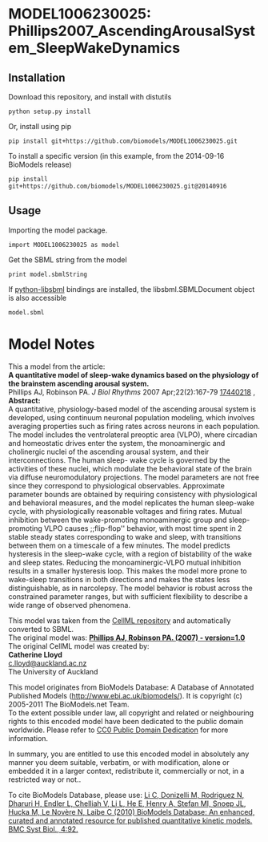 # MODEL1006230025: Phillips2007_AscendingArousalSystem_SleepWakeDynamics

## Installation

Download this repository, and install with distutils

`python setup.py install`

Or, install using pip

`pip install git+https://github.com/biomodels/MODEL1006230025.git`

To install a specific version (in this example, from the 2014-09-16 BioModels release)

`pip install git+https://github.com/biomodels/MODEL1006230025.git@20140916`

## Usage

Importing the model package.

`import MODEL1006230025 as model`

Get the SBML string from the model

`print model.sbmlString`

If [python-libsbml](https://pypi.python.org/pypi/python-libsbml) bindings are
installed, the libsbml.SBMLDocument object is also accessible

`model.sbml`


# Model Notes


This a model from the article:  
**A quantitative model of sleep-wake dynamics based on the physiology of the brainstem ascending arousal system.**   
Phillips AJ, Robinson PA. _J Biol Rhythms_ 2007 Apr;22(2):167-79
[17440218](http://www.ncbi.nlm.nih.gov/pubmed/17440218) ,  
**Abstract:**   
A quantitative, physiology-based model of the ascending arousal system is
developed, using continuum neuronal population modeling, which involves
averaging properties such as firing rates across neurons in each population.
The model includes the ventrolateral preoptic area (VLPO), where circadian and
homeostatic drives enter the system, the monoaminergic and cholinergic nuclei
of the ascending arousal system, and their interconnections. The human sleep-
wake cycle is governed by the activities of these nuclei, which modulate the
behavioral state of the brain via diffuse neuromodulatory projections. The
model parameters are not free since they correspond to physiological
observables. Approximate parameter bounds are obtained by requiring
consistency with physiological and behavioral measures, and the model
replicates the human sleep-wake cycle, with physiologically reasonable
voltages and firing rates. Mutual inhibition between the wake-promoting
monoaminergic group and sleep-promoting VLPO causes ;;flip-flop'' behavior,
with most time spent in 2 stable steady states corresponding to wake and
sleep, with transitions between them on a timescale of a few minutes. The
model predicts hysteresis in the sleep-wake cycle, with a region of
bistability of the wake and sleep states. Reducing the monoaminergic-VLPO
mutual inhibition results in a smaller hysteresis loop. This makes the model
more prone to wake-sleep transitions in both directions and makes the states
less distinguishable, as in narcolepsy. The model behavior is robust across
the constrained parameter ranges, but with sufficient flexibility to describe
a wide range of observed phenomena.

This model was taken from the [CellML
repository](http://www.cellml.org/models) and automatically converted to SBML.  
The original model was: [ **Phillips AJ, Robinson PA. (2007) - version=1.0**
](http://models.cellml.org/exposure/538f7b53af627b47e9d3f66aef27f9e5)  
The original CellML model was created by:  
**Catherine Lloyd**   
c.lloyd@auckland.ac.nz  
The University of Auckland  

This model originates from BioModels Database: A Database of Annotated
Published Models (http://www.ebi.ac.uk/biomodels/). It is copyright (c)
2005-2011 The BioModels.net Team.  
To the extent possible under law, all copyright and related or neighbouring
rights to this encoded model have been dedicated to the public domain
worldwide. Please refer to [CC0 Public Domain
Dedication](http://creativecommons.org/publicdomain/zero/1.0/) for more
information.

In summary, you are entitled to use this encoded model in absolutely any
manner you deem suitable, verbatim, or with modification, alone or embedded it
in a larger context, redistribute it, commercially or not, in a restricted way
or not..  
  
To cite BioModels Database, please use: [Li C, Donizelli M, Rodriguez N,
Dharuri H, Endler L, Chelliah V, Li L, He E, Henry A, Stefan MI, Snoep JL,
Hucka M, Le Novère N, Laibe C (2010) BioModels Database: An enhanced, curated
and annotated resource for published quantitative kinetic models. BMC Syst
Biol., 4:92.](http://www.ncbi.nlm.nih.gov/pubmed/20587024)


